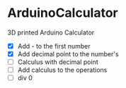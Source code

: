 # ArduinoCalculator
3D printed Arduino Calculator
- [x] Add - to the first number
- [x] Add decimal point to the number's
- [ ] Calculus with decimal point
- [ ] Add calculus to the operations
- [ ] div 0
